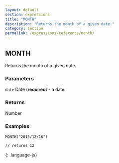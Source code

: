 ```yaml
---
layout: default
section: expressions
title: "MONTH"
description: "Returns the month of a given date."
category: section
permalink: /expressions/reference/month/
---
```


## MONTH

Returns the month of a given date.

### Parameters

`date` Date (__required__) - a date

### Returns

Number

### Examples

~~~
MONTH("2015/12/16")

// returns 12
~~~
{: .language-js}